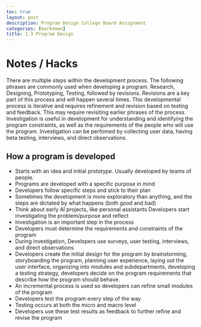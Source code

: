 ```yaml
---
toc: true
layout: post
description: Program Design College Board Assignment
categories: [markdown]
title: 1.3 Program Design
---
```


# Notes / Hacks

There are multiple steps within the development process. The following phrases are commonly used when developing a program. Research, Designing, Prototyping, Testing, followed by revisions. Revisions are a key part of this process and will happen several times. This developmental process is iterative and requires refinement and revision based on testing and feedback. This may require revisiting earlier phrases of the process. Investigation is useful in development for understanding and identifying the program constraints, as well as the requirements of the people who will use the program. Investigation can be perfomed by collecting user data, having beta testing, interviews, and direct observations.

## How a program is developed

* Starts with an idea and initial prototype. Usually developed by teams of people.
* Programs are developed with a specific purpose in mind
* Developers follow specific steps and stick to their plan
* Sometimes the development is more exploratory than anything, and the steps are dictated by what happens (both good and bad)
* Think about early AI projects, like personal assistants Developers start investigating the problem/purpose and reflect
* Investigation is an important step in the process
* Developers must determine the requirements and constraints of the program
* During investigation, Developers use surveys, user testing, interviews, and direct observations
* Developers create the initial design for the program by brainstorming, storyboarding the program, planning user experience, laying out the user interface, organizing into modules and subdepartments, developing a testing strategy, developers decide on the program requirements that describe how the program should behave.
* An incremental process is used so developers can refine small modules of the program
* Developers test the program every step of the way
* Testing occurs at both the micro and macro level
* Developers use these test results as feedback to further refine and revise the program
